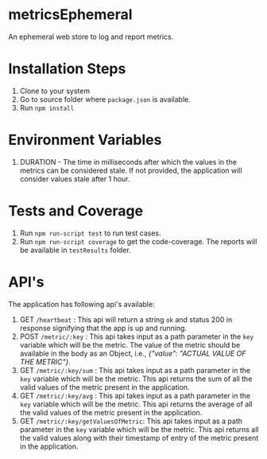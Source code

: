 # metricsEphemeral
An ephemeral web store to log and report metrics.

# Installation Steps
1. Clone to your system
2. Go to source folder where `package.json` is available.
3. Run `npm install`

# Environment Variables
1. DURATION - The time in milliseconds after which the values in the metrics can be considered stale. If not provided, the application will consider values stale after 1 hour.

# Tests and Coverage
1. Run `npm run-script test` to run test cases.
2. Run `npm run-script coverage` to get the code-coverage. The reports will be available in `testResults` folder.

# API's
The application has following api's available:
  1. GET `/heartbeat` : This api will return a string `ok` and status 200 in response signifying that the app is up and running.
  2. POST `/metric/:key` : This api takes input as a path parameter in the `key` variable which will be the metric. The value of the metric should be available in the body as an         Object, i.e., *{"value": "ACTUAL VALUE OF THE METRIC"}*.
  3. GET `/metric/:key/sum` : This api takes input as a path parameter in the `key` variable which will be the metric. This api returns the sum of all the valid values of the           metric present in the application.
  4. GET `/metric/:key/avg` : This api takes input as a path parameter in the `key` variable which will be the metric. This api returns the average of all the valid values of the     metric present in the application.
  5. GET `/metric/:key/getValuesOfMetric`: This api takes input as a path parameter in the `key` variable which will be the metric. This api returns all the valid values along           with their timestamp of entry of the metric present in the application.
